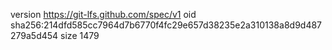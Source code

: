 version https://git-lfs.github.com/spec/v1
oid sha256:214dfd585cc7964d7b6770f4fc29e657d38235e2a310138a8d9d487279a5d454
size 1479
